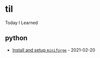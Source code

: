 # til
Today I Learned

<!-- index starts -->
## python

* [Install and setup `miniforge`](https://github.com/cheginit/til/blob/main/python/miniforge.md) - 2021-02-20
<!-- index ends -->
